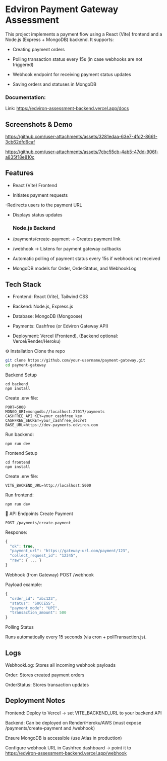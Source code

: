 # Edviron Payment Gateway Assessment
This project implements a payment flow using a React (Vite) frontend and a Node.js (Express + MongoDB) backend.
It supports:

- Creating payment orders

- Polling transaction status every 15s (in case webhooks are not triggered)

- Webhook endpoint for receiving payment status updates

- Saving orders and statuses in MongoDB

### Documentation:
Link:  https://edviron-assessment-backend.vercel.app/docs

## Screenshots & Demo


https://github.com/user-attachments/assets/3281edaa-63e7-4fd2-8661-3cb62dfd6caf



https://github.com/user-attachments/assets/7cbc55cb-4ab5-47dd-906f-a835f18e810c



## Features

- React (Vite) Frontend

- Initiates payment requests

-Redirects users to the payment URL

- Displays status updates

  ### Node.js Backend

- /payments/create-payment → Creates payment link

- /webhook → Listens for payment gateway callbacks

- Automatic polling of payment status every 15s if webhook not received

- MongoDB models for Order, OrderStatus, and WebhookLog

## Tech Stack

- Frontend: React (Vite), Tailwind CSS

- Backend: Node.js, Express.js

- Database: MongoDB (Mongoose)

- Payments: Cashfree (or Edviron Gateway API)

- Deployment: Vercel (Frontend), (Backend optional: Vercel/Render/Heroku)

⚙️ Installation
Clone the repo
``` bash
git clone https://github.com/your-username/payment-gateway.git
cd payment-gateway
```

Backend Setup
```
cd backend
npm install
```


Create .env file:
```
PORT=5000
MONGO_URI=mongodb://localhost:27017/payments
CASHFREE_API_KEY=your_cashfree_key
CASHFREE_SECRET=your_cashfree_secret
BASE_URL=https://dev-payments.edviron.com
```

Run backend:
```
npm run dev
```
Frontend Setup
```
cd frontend
npm install
```

Create .env file:
```
VITE_BACKEND_URL=http://localhost:5000

```
Run frontend:
```
npm run dev
```
🔗 API Endpoints
Create Payment
```
POST /payments/create-payment
```

Response:
```javascript
{
  "ok": true,
  "payment_url": "https://gateway-url.com/payment/123",
  "collect_request_id": "12345",
  "raw": { ... }
}
```
Webhook (from Gateway)
POST /webhook


Payload example:
```javascript
{
  "order_id": "abc123",
  "status": "SUCCESS",
  "payment_mode": "UPI",
  "transaction_amount": 500
}
  ```
Polling Status

Runs automatically every 15 seconds (via cron + pollTransaction.js).

## Logs

WebhookLog: Stores all incoming webhook payloads

Order: Stores created payment orders

OrderStatus: Stores transaction updates

 ## Deployment Notes

Frontend: Deploy to Vercel → set VITE_BACKEND_URL to your backend API

Backend: Can be deployed on Render/Heroku/AWS (must expose /payments/create-payment and /webhook)

Ensure MongoDB is accessible (use Atlas in production)

Configure webhook URL in Cashfree dashboard → point it to  https://edviron-assessment-backend.vercel.app/webhook

